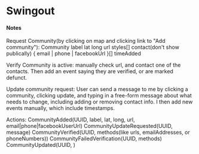 # Swingout

#### Notes

Request Community(by clicking on map and clicking link to "Add community"):
Community
  label
  lat
  long
  url
  styles[]
  contact(don't show publically) {
    email | phone | facebookUrl
  }[]
  timeAdded


Verify Community is active:
  manually check url, and contact one of the contacts.
  Then add an event saying they are verified, or are marked defunct.

Update community request:
  User can send a message to me by clicking a community,
  clicking update,
  and typing in a free-form message about what needs to change,
  including adding or removing contact info.
  I then add new events manually, which include timestamps.


Actions:
  CommunityAdded(UUID, label, lat, long, url, email|phone|facebookUserUrl)
  CommunityUpdateRequested(UUID, message)
  CommunityVerified(UUID, methods(like urls, emailAddresses, or phoneNumbers))
  CommunityFailedVerification(UUID, methods)
  CommunityUpdated(UUID, <community fields>)




<!-- vim: set ts=2 sw=2 : -->
